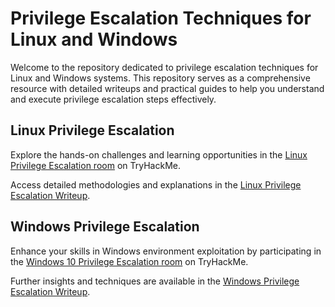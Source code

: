 # Privilege Escalation Techniques for Linux and Windows

Welcome to the repository dedicated to privilege escalation techniques for Linux and Windows systems. This repository serves as a comprehensive resource with detailed writeups and practical guides to help you understand and execute privilege escalation steps effectively.

## Linux Privilege Escalation

Explore the hands-on challenges and learning opportunities in the [Linux Privilege Escalation room](https://tryhackme.com/r/room/linuxprivesc) on TryHackMe.

Access detailed methodologies and explanations in the [Linux Privilege Escalation Writeup](https://drive.google.com/file/d/1uLGn2eC646fKC_gKLU45y0qCGmVnl89W/view?usp=drive_link).

## Windows Privilege Escalation

Enhance your skills in Windows environment exploitation by participating in the [Windows 10 Privilege Escalation room](https://tryhackme.com/r/room/windows10privesc) on TryHackMe.

Further insights and techniques are available in the [Windows Privilege Escalation Writeup](https://drive.google.com/file/d/1fP0ydBgJCcsHua4-TrZamPm2HUlxf2qS/view?usp=drive_link).

